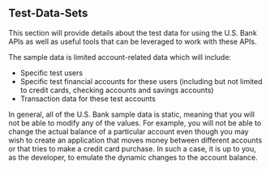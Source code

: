 ## Test-Data-Sets

This section will provide details about the test data for using the U.S. Bank APIs as well as useful tools that can be leveraged to work with these APIs.

The sample data is limited account-related data which will include:
 - Specific test users
 - Specific test financial accounts for these users (including but not limited to credit cards, checking accounts and savings accounts)
 - Transaction data for these test accounts

 In general, all of the U.S. Bank sample data is static, meaning that you will not be able to modify any of the values. For example, you will not be able to change the actual balance of a particular account even though you may wish to create an application that moves money between different accounts or that tries to make a credit card purchase. In such a case, it is up to you, as the developer, to emulate the dynamic changes to the account balance.
